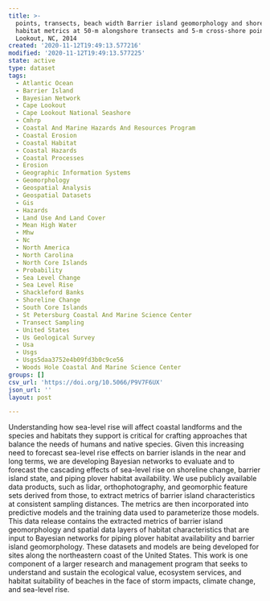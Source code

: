```yaml
---
title: >-
  points, transects, beach width Barrier island geomorphology and shorebird
  habitat metrics at 50-m alongshore transects and 5-m cross-shore points Cape
  Lookout, NC, 2014
created: '2020-11-12T19:49:13.577216'
modified: '2020-11-12T19:49:13.577225'
state: active
type: dataset
tags:
  - Atlantic Ocean
  - Barrier Island
  - Bayesian Network
  - Cape Lookout
  - Cape Lookout National Seashore
  - Cmhrp
  - Coastal And Marine Hazards And Resources Program
  - Coastal Erosion
  - Coastal Habitat
  - Coastal Hazards
  - Coastal Processes
  - Erosion
  - Geographic Information Systems
  - Geomorphology
  - Geospatial Analysis
  - Geospatial Datasets
  - Gis
  - Hazards
  - Land Use And Land Cover
  - Mean High Water
  - Mhw
  - Nc
  - North America
  - North Carolina
  - North Core Islands
  - Probability
  - Sea Level Change
  - Sea Level Rise
  - Shackleford Banks
  - Shoreline Change
  - South Core Islands
  - St Petersburg Coastal And Marine Science Center
  - Transect Sampling
  - United States
  - Us Geological Survey
  - Usa
  - Usgs
  - Usgs5daa3752e4b09fd3b0c9ce56
  - Woods Hole Coastal And Marine Science Center
groups: []
csv_url: 'https://doi.org/10.5066/P9V7F6UX'
json_url: ''
layout: post

---
```

Understanding how sea-level rise will affect coastal landforms and the species and habitats they support is critical for crafting approaches that balance the needs of humans and native species. Given this increasing need to forecast sea-level rise effects on barrier islands in the near and long terms, we are developing Bayesian networks to evaluate and to forecast the cascading effects of sea-level rise on shoreline change, barrier island state, and piping plover habitat availability. We use publicly available data products, such as lidar, orthophotography, and geomorphic feature sets derived from those, to extract metrics of barrier island characteristics at consistent sampling distances. The metrics are then incorporated into predictive models and the training data used to parameterize those models. This data release contains the extracted metrics of barrier island geomorphology and spatial data layers of habitat characteristics that are input to Bayesian networks for piping plover habitat availability and barrier island geomorphology. These datasets and models are being developed for sites along the northeastern coast of the United States. This work is one component of a larger research and management program that seeks to understand and sustain the ecological value, ecosystem services, and habitat suitability of beaches in the face of storm impacts, climate change, and sea-level rise.
